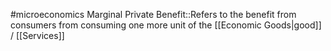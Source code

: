 #microeconomics 
Marginal Private Benefit::Refers to the benefit from consumers from consuming one more unit of the [[Economic Goods|good]] / [[Services]]